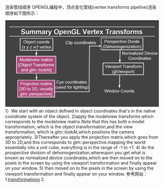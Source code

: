 渲染管线顺序
OPENGL编程中，顶点变化管线(vertex transforms pipeline)渲染顺序如下图所示：

![](/Computer_Graphics/images/41.png)
1）We start with an object defined in object coordinates that's in the native coordinate system of the object.
2)apply the modelview transforms which corresponds to the modelview matrix.Note that this has both a model transformation, which is the object transformation,and the view transformation, which is glm::lookAt,which positions the camera appropriately.
3)Thereafter you apply the projection matrix,which goes from 3D to 2D,and this corresponds to glm::perspective.mapping the world essentially into a unit cube, everything is in the range of -1 to +1. 
4) do the prospective division of dehomogenization,whereupon you get what is known as normalized device coordinates,which are then moved on to the pixels in the screen by using the viewport transformation and finally appear on your window.
5) then moved on to the pixels in the screen by using the viewport transformation and finally appear on your window.
参考网站：1.[transformations](https://open.gl/transformations) 2.[](https://www.khronos.org/opengl/wiki/Vertex_Transformation#Example)
